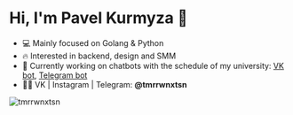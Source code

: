 <h1 align="left">Hi, I'm Pavel Kurmyza 👋</h1>

- 💻 Mainly focused on Golang & Python
- 🔥 Interested in backend, design and SMM
- 💬 Currently working on chatbots with the schedule of my university: [VK bot](http://vk.me/scheduleofulstu), [Telegram bot](https://t.me/scheduleofulstubot)
- 👨‍💻 VK | Instagram | Telegram: **@tmrrwnxtsn**

<p>&nbsp;<img align="left" src="https://github-readme-stats.vercel.app/api?username=tmrrwnxtsn&show_icons=true&hide_title=true" alt="tmrrwnxtsn" /></p>
